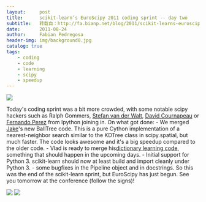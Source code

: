 ```yaml
---
layout:     post
title:      scikit-learn’s EuroScipy 2011 coding sprint -- day two
subtitle:   转载自：http://fa.bianp.net/blog/2011/scikit-learns-euroscipy-2011-coding-sprint-day-two/
date:       2011-08-24
author:     Fabian Pedregosa
header-img: img/background0.jpg
catalog: true
tags:
    - coding
    - code
    - learning
    - scipy
    - speedup
---
```


![](http://fseoane.net/blog/static/uploads/2011/08/all-300x225.jpg)


Today's coding sprint was a bit more crowded, with some
notable scipy hackers such as Ralph Gommers, [Stefan van der Walt](http://mentat.za.net/),
[David Cournapeau](http://cournape.wordpress.com/) or [Fernando Perez](http://blog.fperez.org/) from Ipython joining in. On
what got done: - We merged [Jake](http://www.astro.washington.edu/users/vanderplas)'s new BallTree code. This is a pure
Cython implementation of a nearest-neighbor search similar to the KDTree
class in scipy.spatial, but much faster. The code looks awesome and it's
a big speedup compared to the older code. - Vlad is ready to merge
his[dictionary learning code](https://github.com/scikit-learn/scikit-learn/pull/221), something that should happen in the
upcoming days. - Initial support for Python 3. scikit-learn should now
at least build and import cleanly under Python 3. - some bugfixes in the
Pipeline object and in docstrings. So this was the end of the
scikit-learn sprint, but EuroScipy has just begun. See you tomorrow at
the conference (follow the signs)!

![](http://fseoane.net/blog/static/uploads/2011/08/IMG_0093-202x300.jpg)
 ![](http://fseoane.net/blog/static/uploads/2011/08/IMG_0092-189x300.jpg)

